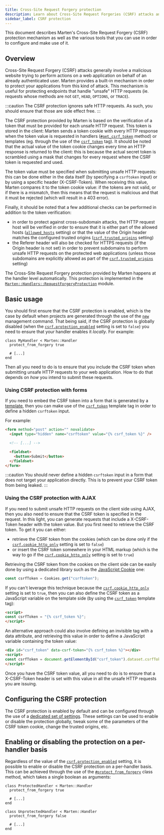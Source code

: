```yaml
---
title: Cross-Site Request Forgery protection
description: Learn about Cross-Site Request Forgeries (CSRF) attacks and how to protect your application from them.
sidebar_label: CSRF protection
---
```


This document describes Marten's Cross-Site Request Forgery (CSRF) protection mechanism as well as the various tools that you can use in order to configure and make use of it.

## Overview

Cross-Site Request Forgery (CSRF) attacks generally involve a malicious website trying to perform actions on a web application on behalf of an already authenticated user. Marten provides a built-in mechanism in order to protect your applications from this kind of attack. This mechanism is useful for protecting endpoints that handle "unsafe" HTTP requests (ie. requests whose methods are not `GET`, `HEAD`, `OPTIONS`, or `TRACE`).

:::caution
The CSRF protection ignores safe HTTP requests. As such, you should ensure that those are side effect free.
:::

The CSRF protection provided by Marten is based on the verification of a token that must be provided for each unsafe HTTP request. This token is stored in the client: Marten sends a token cookie with every HTTP response when the token value is requested in handlers ([`#get_csrf_token`](pathname:///api/0.1/Marten/Handlers/RequestForgeryProtection.html#get_csrf_token-instance-method) method) or templates (eg. through the use of the [`csrf_token`](../templates/reference/tags#csrf_token) tag). It should be noted that the actual value of the token cookie changes every time an HTTP response is returned to the client: this is because the actual secret token is scrambled using a mask that changes for every request where the CSRF token is requested and used.

The token value must be specified when submitting unsafe HTTP requests: this can be done either in the data itself (by specifying a `csrftoken` input) or by using a specific header (X-CSRF-Token). When receiving this value, Marten compares it to the token cookie value: if the tokens are not valid, or if there is a mismatch, then this means that the request is malicious and that it must be rejected (which will result in a 403 error).

Finally, it should be noted that a few additional checks can be performed in addition to the token verification:

* in order to protect against cross-subdomain attacks, the HTTP request host will be verified in order to ensure that it is either part of the allowed hosts ([`allowed_hosts`](../development/reference/settings#allowed_hosts) setting) or that the value of the Origin header matches the configured trusted origins ([`csrf.trusted_origins`](../development/reference/settings#trusted_origins) setting)
* the Referer header will also be checked for HTTPS requests (if the Origin header is not set) in order to prevent subdomains to perform unsafe HTTP requests on the protected web applications (unless those subdomains are explicitly allowed as part of the [`csrf.trusted_origins`](../development/reference/settings#trusted_origins) setting)

The Cross-Site Request Forgery protection provided by Marten happens at the handler level automatically. This protection is implemented in the [`Marten::Handlers::RequestForgeryProtection`](pathname:///api/0.1/Marten/Handlers/RequestForgeryProtection.html) module.

## Basic usage

You should first ensure that the CSRF protection is enabled, which is the case by default when projects are generated through the use of the [`new`](../development/reference/management-commands#new) management command. That being said, if the CSRF protection is globally disabled (when the [`csrf.protection_enabled`](../development/reference/settings#protection_enabled) setting is set to `false`) you need to ensure that your handler enables it _locally_. For example:

```crystal
class MyHandler < Marten::Handler
  protect_from_forgery true

  # [...]
end
```

Then all you need to do is to ensure that you include the CSRF token when submitting unsafe HTTP requests to your web application. How to do that depends on _how_ you intend to submit these requests.

### Using CSRF protection with forms

If you need to embed the CSRF token into a form that is generated by a [template](../templates), then you can make use of the [`csrf_token`](../templates/reference/tags#csrf_token) template tag in order to define a hidden `csrftoken` input.

For example:

```html
<form method="post" action="" novalidate>
  <input type="hidden" name="csrftoken" value="{% csrf_token %}" />

  <!-- [...] -->

  <fieldset>
    <button>Submit</button>
  </fieldset>
</form>
```

:::caution
You should never define a hidden `csrftoken` input in a form that does not target your application directly. This is to prevent your CSRF token from being leaked.
:::

### Using the CSRF protection with AJAX

If you need to submit unsafe HTTP requests on the client side using AJAX, then you also need to ensure that the CSRF token is specified in the request. In this light, you can generate requests that include a X-CSRF-Token header with the token value. But you first need to retrieve the CSRF token. To get it you can either:

* retrieve the CSRF token from the cookies (which can be done only if the [`csrf.cookie_http_only`](../development/reference/settings#cookie_http_only) setting is set to `false`)
* or insert the CSRF token somewhere in your HTML markup (which is the way to go if the [`csrf.cookie_http_only`](../development/reference/settings#cookie_http_only) setting is set to `true`)

Retrieving the CSRF token from the cookies on the client side can be easily done by using a dedicated library such as the [JavaScript Cookie](https://www.npmjs.com/package/cookie) one:

```javascript
const csrfToken = Cookies.get("csrftoken");
```

If you can't leverage this technique because the [`csrf.cookie_http_only`](../development/reference/settings#cookie_http_only) setting is set to `true`, then you can also define the CSRF token as a JavaScript variable on the template side (by using the [`csrf_token`](../templates/reference/tags#csrf_token) template tag):

```html
<script>
const csrfToken = "{% csrf_token %}";
</script>
```

An alternative approach could also involve defining an invisible tag with a data attribute, and retrieving this value in order to define a JavaScript variable containing the token value:

```html
<div id="csrf_token" data-csrf-token="{% csrf_token %}"></div>
<script>
const csrfToken = document.getElementById("csrf_token").dataset.csrfToken;
</script>
```

Once you have the CSRF token value, all you need to do is to ensure that a X-CSRF-Token header is set with this value in all the unsafe HTTP requests you are issuing.

## Configuring the CSRF protection

The CSRF protection is enabled by default and can be configured through the use of a [dedicated set of settings](../development/reference/settings#csrf-settings). These settings can be used to enable or disable the protection globally, tweak some of the parameters of the CSRF token cookie, change the trusted origins, etc.

## Enabling or disabling the protection on a per-handler basis

Regardless of the value of the [`csrf.protection_enabled`](../development/reference/settings#protection_enabled) setting, it is possible to enable or disable the CSRF protection on a per-handler basis. This can be achieved through the use of the [`#protect_from_forgery`](pathname:///api/0.1/Marten/Handlers/RequestForgeryProtection/ClassMethods.html#protect_from_forgery(protect%3ABool)%3ANil-instance-method) class method, which takes a single boolean as arguments:

```crystal
class ProtectedHandler < Marten::Handler
  protect_from_forgery true

  # [...]
end

class UnprotectedHandler < Marten::Handler
  protect_from_forgery false

  # [...]
end
```
